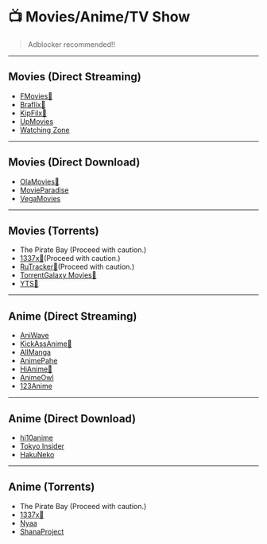 # 📺 Movies/Anime/TV Show

> Adblocker recommended!!

---
## Movies (Direct Streaming)
- [FMovies🐐](https://fmoviesz.to/)
- [Braflix🐐](https://www.braflix.video/)
- [KipFilx🐐](https://kipflix.vercel.app/)
- [UpMovies](https://upmovies.net/)
- [Watching Zone](https://www.watching.zone/)

---
## Movies (Direct Download)
- [OlaMovies🐐](https://olamovies.life/)
- [MovieParadise](https://movieparadise.org/)
- [VegaMovies](https://vegamovies.earth/)

---
## Movies (Torrents)
- The Pirate Bay (Proceed with caution.)
- [1337x🐐](https://1337x.to)(Proceed with caution.)
- [RuTracker🐐](https://rutracker.org/forum/index.php?c=2)(Proceed with caution.)
- [TorrentGalaxy Movies🐐](https://torrentgalaxy.to/torrents.php?parent_cat=Movies)
- [YTS🐐](https://yts.mx/)

---
## Anime (Direct Streaming)
- [AniWave](https://aniwave.to/)
- [KickAssAnime🐐](https://kickassanime.mx/)
- [AllManga](https://allmanga.to/)
- [AnimePahe](https://animepahe.ru/)
- [HiAnime🐐](https://hianime.to/)
- [AnimeOwl](https://animeowl.live/)
- [123Anime](https://123animes.ru/)

---
## Anime (Direct Download)
- [hi10anime](https://hi10anime.com/)
- [Tokyo Insider](https://www.tokyoinsider.com/)
- [HakuNeko](https://hakuneko.download/)

---
## Anime (Torrents)
- The Pirate Bay (Proceed with caution.)
- [1337x🐐](https://1337x.to/popular-anime)
- [Nyaa](https://nyaa.si/)
- [ShanaProject](https://www.shanaproject.com/)

